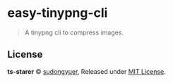 # easy-tinypng-cli

> A tinypng cli to compress images.

## License

**ts-starer** © [sudongyuer](https://github.com/sudongyuer), Released under [MIT License](LICENSE).
